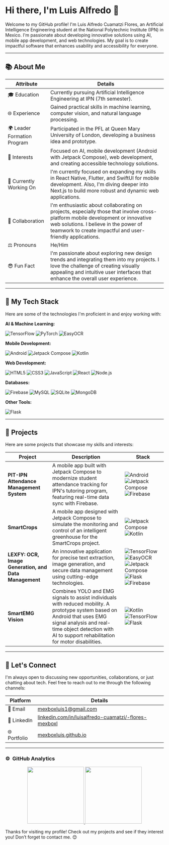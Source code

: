 # Hi there, I'm Luis Alfredo 👋

Welcome to my GitHub profile! I'm Luis Alfredo Cuamatzi Flores, an Artificial Intelligence Engineering student at the National Polytechnic Institute (IPN) in Mexico. I'm passionate about developing innovative solutions using AI, mobile app development, and web technologies. My goal is to create impactful software that enhances usability and accessibility for everyone.

---

## 📚 About Me

| Attribute                | Details                                                                                                                                                    |
| ------------------------ | ---------------------------------------------------------------------------------------------------------------------------------------------------------- |
| 🎓 Education             | Currently pursuing Artificial Intelligence Engineering at IPN (7th semester).                                                                                 |
| 🌐 Experience           | Gained practical skills in machine learning, computer vision, and natural language processing.                                                                 |
| 🌍 Leader Formation Program| Participated in the PFL at Queen Mary University of London, developing a business idea and prototype.                                                             |
| 🚀 Interests            | Focused on AI, mobile development (Android with Jetpack Compose), web development, and creating accessible technology solutions.                               |
| 🎯 Currently Working On | I'm currently focused on expanding my skills in React Native, Flutter, and SwiftUI for mobile development. Also, I'm diving deeper into Next.js to build more robust and dynamic web applications.           |
| 🤝 Collaboration        | I'm enthusiastic about collaborating on projects, especially those that involve cross-platform mobile development or innovative web solutions. I believe in the power of teamwork to create impactful and user-friendly applications. |
| ⚖️ Pronouns              | He/Him                                                                                                                                                         |
| 😎 Fun Fact              | I'm passionate about exploring new design trends and integrating them into my projects. I love the challenge of creating visually appealing and intuitive user interfaces that enhance the overall user experience. |

---

## 🚀 My Tech Stack

Here are some of the technologies I'm proficient in and enjoy working with:

**AI & Machine Learning:**

![TensorFlow](https://img.shields.io/badge/TensorFlow-%23FF6F00.svg?style=for-the-badge&logo=TensorFlow&logoColor=white)
![PyTorch](https://img.shields.io/badge/PyTorch-%23EE4C2C.svg?style=for-the-badge&logo=PyTorch&logoColor=white)
![EasyOCR](https://img.shields.io/badge/EasyOCR-red?style=for-the-badge) 

**Mobile Development:**

![Android](https://img.shields.io/badge/Android-3DDC84?style=for-the-badge&logo=android&logoColor=white)
![Jetpack Compose](https://img.shields.io/badge/Jetpack_Compose-4285F4?style=for-the-badge&logo=android&logoColor=white)
![Kotlin](https://img.shields.io/badge/Kotlin-0095D5?style=for-the-badge&logo=kotlin&logoColor=white)

**Web Development:**

![HTML5](https://img.shields.io/badge/HTML5-E34F26?style=for-the-badge&logo=html5&logoColor=white)
![CSS3](https://img.shields.io/badge/CSS3-1572B6?style=for-the-badge&logo=css3&logoColor=white)
![JavaScript](https://img.shields.io/badge/JavaScript-F7DF1E?style=for-the-badge&logo=javascript&logoColor=black)
![React](https://img.shields.io/badge/React-20232A?style=for-the-badge&logo=react&logoColor=61DAFB)
![Node.js](https://img.shields.io/badge/Node.js-43853D?style=for-the-badge&logo=node.js&logoColor=white)

**Databases:**

![Firebase](https://img.shields.io/badge/Firebase-FFCA28?style=for-the-badge&logo=firebase&logoColor=white)
![MySQL](https://img.shields.io/badge/MySQL-00000F?style=for-the-badge&logo=mysql&logoColor=white)
![SQLite](https://img.shields.io/badge/SQLite-07405E?style=for-the-badge&logo=sqlite&logoColor=white)
![MongoDB](https://img.shields.io/badge/MongoDB-4EA94B?style=for-the-badge&logo=mongodb&logoColor=white)

**Other Tools:**

![Flask](https://img.shields.io/badge/Flask-000000?style=for-the-badge&logo=flask&logoColor=white)

---

## 🔧 Projects

Here are some projects that showcase my skills and interests:

| Project                                     | Description                                                                                                                                                | Stack                                                                         |
| ------------------------------------------- | ---------------------------------------------------------------------------------------------------------------------------------------------------------- | ----------------------------------------------------------------------------- |
| **PIT-IPN Attendance Management System**   | A mobile app built with Jetpack Compose to modernize student attendance tracking for IPN's tutoring program, featuring real-time data sync with Firebase.   | ![Android](https://img.shields.io/badge/Android-3DDC84?style=flat-square&logo=android&logoColor=white) ![Jetpack Compose](https://img.shields.io/badge/Jetpack_Compose-4285F4?style=flat-square&logo=android&logoColor=white)  ![Firebase](https://img.shields.io/badge/Firebase-FFCA28?style=flat-square&logo=firebase&logoColor=white)     |
| **SmartCrops** | A mobile app designed with Jetpack Compose to simulate the monitoring and control of an intelligent greenhouse for the SmartCrops project. | ![Jetpack Compose](https://img.shields.io/badge/Jetpack_Compose-4285F4?style=flat-square&logo=android&logoColor=white) ![Kotlin](https://img.shields.io/badge/Kotlin-0095D5?style=flat-square&logo=kotlin&logoColor=white) |
| **LEXFY: OCR, Image Generation, and Data Management**   | An innovative application for precise text extraction, image generation, and secure data management using cutting-edge technologies.   | ![TensorFlow](https://img.shields.io/badge/TensorFlow-%23FF6F00.svg?style=flat-square&logo=TensorFlow&logoColor=white) ![EasyOCR](https://img.shields.io/badge/EasyOCR-red?style=flat-square) ![Jetpack Compose](https://img.shields.io/badge/Jetpack_Compose-4285F4?style=flat-square&logo=android&logoColor=white) ![Flask](https://img.shields.io/badge/Flask-000000?style=flat-square&logo=flask&logoColor=white) ![Firebase](https://img.shields.io/badge/Firebase-FFCA28?style=flat-square&logo=firebase&logoColor=white)     |
| **SmartEMG Vision**             | Combines YOLO and EMG signals to assist individuals with reduced mobility. A prototype system based on Android that uses EMG signal analysis and real-time object detection with AI to support rehabilitation for motor disabilities.                         | ![Kotlin](https://img.shields.io/badge/Kotlin-0095D5?style=flat-square&logo=kotlin&logoColor=white) ![TensorFlow](https://img.shields.io/badge/TensorFlow-%23FF6F00.svg?style=flat-square&logo=TensorFlow&logoColor=white) ![Flask](https://img.shields.io/badge/Flask-000000?style=flat-square&logo=flask&logoColor=white)    |

---

## 📢 Let's Connect

I'm always open to discussing new opportunities, collaborations, or just chatting about tech. Feel free to reach out to me through the following channels:

| Platform            | Details                                                         |
| ------------------- | --------------------------------------------------------------- |
| 📧 Email             | [mexboxluis1@gmail.com](mailto:mexboxluis1@gmail.com)        |
| 💼 LinkedIn          | [linkedin.com/in/luisalfredo-cuamatzi/-flores-mexboxl](https://www.linkedin.com/in/luis-alfredo-cuamatzi-flores-mexboxl/) |
| 🌐 Portfolio         | [mexboxluis.github.io](https://mexboxluis.github.io/)                 |

---

### ⚙️ &nbsp;GitHub Analytics

<p align="center">
<a href="https://github.com/ArisGuimera">
  <img height="180em" src="https://github-readme-stats-eight-theta.vercel.app/api?username=ArisGuimera&show_icons=true&theme=algolia&include_all_commits=true&count_private=true"/>
  <img height="180em" src="https://github-readme-stats-eight-theta.vercel.app/api/top-langs/?username=ArisGuimera&layout=compact&langs_count=8&theme=algolia"/>
</a>
</p>


Thanks for visiting my profile! Check out my projects and see if they interest you!
Don’t forget to contact me. 😊

